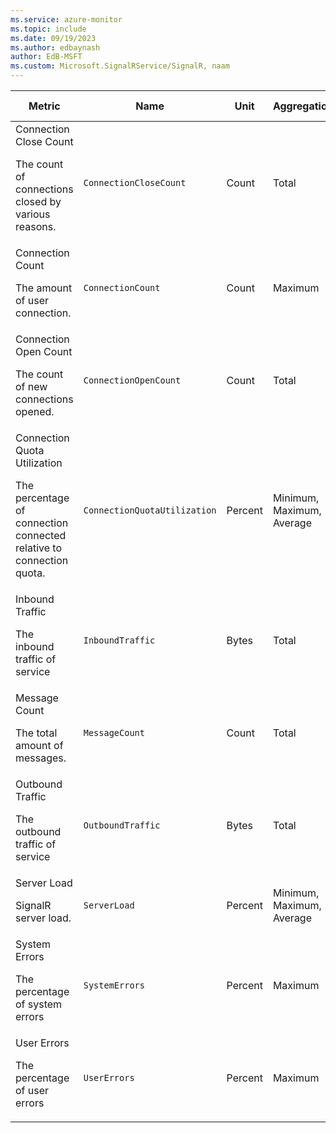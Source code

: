 ```yaml
---
ms.service: azure-monitor
ms.topic: include
ms.date: 09/19/2023
ms.author: edbaynash
author: EdB-MSFT
ms.custom: Microsoft.SignalRService/SignalR, naam
---
```

  
  
|Metric|Name|Unit|Aggregation|Dimensions|Time Grains|DS Export|
|---|---|---|---|---|---|---|
|Connection Close Count<p><p>The count of connections closed by various reasons. |`ConnectionCloseCount` |Count |Total |Endpoint, ConnectionCloseCategory|PT1M |Yes|
|Connection Count<p><p>The amount of user connection. |`ConnectionCount` |Count |Maximum |Endpoint|PT1M |Yes|
|Connection Open Count<p><p>The count of new connections opened. |`ConnectionOpenCount` |Count |Total |Endpoint|PT1M |Yes|
|Connection Quota Utilization<p><p>The percentage of connection connected relative to connection quota. |`ConnectionQuotaUtilization` |Percent |Minimum, Maximum, Average |No Dimensions|PT1M |Yes|
|Inbound Traffic<p><p>The inbound traffic of service |`InboundTraffic` |Bytes |Total |No Dimensions|PT1M |Yes|
|Message Count<p><p>The total amount of messages. |`MessageCount` |Count |Total |No Dimensions|PT1M |Yes|
|Outbound Traffic<p><p>The outbound traffic of service |`OutboundTraffic` |Bytes |Total |No Dimensions|PT1M |Yes|
|Server Load<p><p>SignalR server load. |`ServerLoad` |Percent |Minimum, Maximum, Average |No Dimensions|PT1M |No|
|System Errors<p><p>The percentage of system errors |`SystemErrors` |Percent |Maximum |No Dimensions|PT1M |Yes|
|User Errors<p><p>The percentage of user errors |`UserErrors` |Percent |Maximum |No Dimensions|PT1M |Yes|
